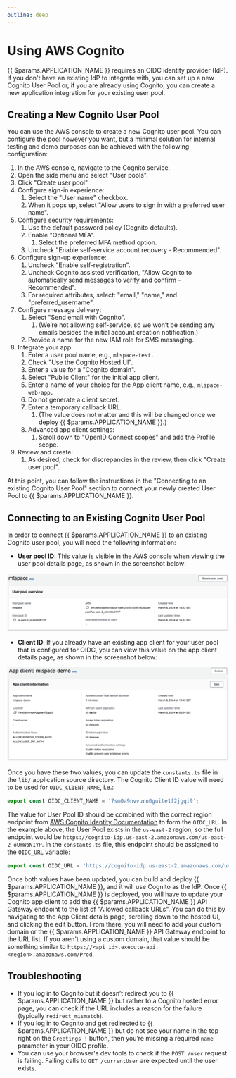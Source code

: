 ```yaml
---
outline: deep
---
```


# Using AWS Cognito

{{ $params.APPLICATION_NAME }} requires an OIDC identity provider (IdP). If you don't have an existing IdP to integrate with, you can set up a new Cognito User Pool or, if you are already using Cognito, you can create a new application integration for your existing user pool.

## Creating a New Cognito User Pool

You can use the AWS console to create a new Cognito user pool. You can configure the pool however you want, but a minimal solution for internal testing and demo purposes can be achieved with the following configuration:

1. In the AWS console, navigate to the Cognito service.
2. Open the side menu and select "User pools".
3. Click "Create user pool"
4. Configure sign-in experience:
   1. Select the "User name" checkbox.
   2. When it pops up, select "Allow users to sign in with a preferred user name".
5. Configure security requirements:
   1. Use the default password policy (Cognito defaults).
   2. Enable "Optional MFA".
      1. Select the preferred MFA method option.
   3. Uncheck "Enable self-service account recovery - Recommended".
6. Configure sign-up experience:
   1. Uncheck "Enable self-registration".
   2. Uncheck Cognito assisted verification, "Allow Cognito to automatically send messages to verify and confirm - Recommended".
   3. For required attributes, select: "email," "name," and "preferred_username".
7. Configure message delivery:
   1. Select "Send email with Cognito".
      1. (We’re not allowing self-service, so we won’t be sending any emails besides the initial account creation notification.)
   2. Provide a name for the new IAM role for SMS messaging.
8. Integrate your app:
   1. Enter a user pool name, e.g., `mlspace-test.`
   2. Check "Use the Cognito Hosted UI".
   3. Enter a value for a "Cognito domain".
   4. Select "Public Client" for the initial app client.
   5. Enter a name of your choice for the App client name, e.g., `mlspace-web-app.`
   6. Do not generate a client secret.
   7. Enter a temporary callback URL.
      1. (The value does not matter and this will be changed once we deploy {{ $params.APPLICATION_NAME }}.)
   8. Advanced app client settings:
      1. Scroll down to "OpenID Connect scopes" and add the Profile scope.
9. Review and create:
   1. As desired, check for discrepancies in the review, then click "Create user pool".

At this point, you can follow the instructions in the "Connecting to an existing Cognito User Pool" section to connect your newly created User Pool to {{ $params.APPLICATION_NAME }}.

## Connecting to an Existing Cognito User Pool

In order to connect {{ $params.APPLICATION_NAME }} to an existing Cognito user pool, you will need the following information:

- **User pool ID**: This value is visible in the AWS console when viewing the user pool details page, as shown in the screenshot below:

![Cognito User Pool properties](../img/cognito/user-pool.png)

- **Client ID**: If you already have an existing app client for your user pool that is configured for OIDC, you can view this value on the app client details page, as shown in the screenshot below:

![Cognito App Integration properties](../img/cognito/app-integration.png)

Once you have these two values, you can update the `constants.ts` file in the `lib/` application source directory. The Cognito Client ID value will need to be used for `OIDC_CLIENT_NAME`, i.e.:

```javascript
export const OIDC_CLIENT_NAME = '7sm0a9nvvurn0guite1f2jgqi9';
```

The value for User Pool ID should be combined with the correct region endpoint from [AWS Cognito Identity Documentation](https://docs.aws.amazon.com/general/latest/gr/cognito_identity.html) to form the `OIDC_URL`. In the example above, the User Pool exists in the `us-east-2` region, so the full endpoint would be `https://cognito-idp.us-east-2.amazonaws.com/us-east-2_oUmWoN1YP`. In the `constants.ts` file, this endpoint should be assigned to the `OIDC_URL` variable:

```javascript
export const OIDC_URL = 'https://cognito-idp.us-east-2.amazonaws.com/us-east-2_oUmWoN1YP';
```

Once both values have been updated, you can build and deploy {{ $params.APPLICATION_NAME }}, and it will use Cognito as the IdP. Once {{ $params.APPLICATION_NAME }} is deployed, you will have to update your Cognito app client to add the {{ $params.APPLICATION_NAME }} API Gateway endpoint to the list of "Allowed callback URLs". You can do this by navigating to the App Client details page, scrolling down to the hosted UI, and clicking the edit button. From there, you will need to add your custom domain or the {{ $params.APPLICATION_NAME }} API Gateway endpoint to the URL list. If you aren't using a custom domain, that value should be something similar to `https://<api id>.execute-api.<region>.amazonaws.com/Prod`.

## Troubleshooting

- If you log in to Cognito but it doesn’t redirect you to {{ $params.APPLICATION_NAME }} but rather to a Cognito hosted error page, you can check if the URL includes a reason for the failure (typically `redirect_mismatch`).
- If you log in to Cognito and get redirected to {{ $params.APPLICATION_NAME }} but do not see your name in the top right on the `Greetings !` button, then you’re missing a required `name` parameter in your OIDC profile.
- You can use your browser's dev tools to check if the `POST /user` request is failing. Failing calls to `GET /currentUser` are expected until the user exists.